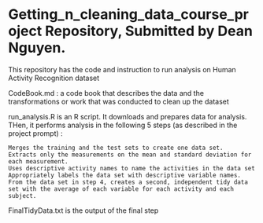 # Getting_n_cleaning_data_course_project Repository, Submitted by Dean Nguyen. 

This repository has the code and instruction to run analysis on Human Activity Recognition dataset

CodeBook.md : a code book that describes the data and the transformations or work that was conducted to clean up the dataset 

run_analysis.R is an R script. It downloads and prepares data for analysis. THen, it performs analysis in the following 5 steps (as described in the project prompt) :
    
    Merges the training and the test sets to create one data set.
    Extracts only the measurements on the mean and standard deviation for each measurement.
    Uses descriptive activity names to name the activities in the data set
    Appropriately labels the data set with descriptive variable names.
    From the data set in step 4, creates a second, independent tidy data set with the average of each variable for each activity and each subject.

FinalTidyData.txt is the output of the final step

